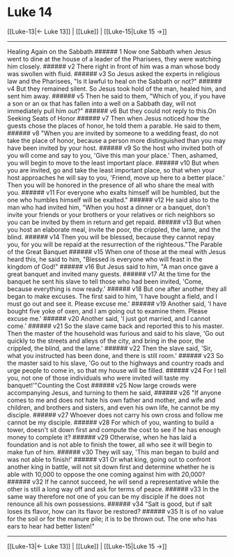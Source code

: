 # Luke 14

[[Luke-13|← Luke 13]] | [[Luke]] | [[Luke-15|Luke 15 →]]
***

Healing Again on the Sabbath ###### 1 Now one Sabbath when Jesus went to dine at the house of a leader of the Pharisees, they were watching him closely. ###### v2 There right in front of him was a man whose body was swollen with fluid. ###### v3 So Jesus asked the experts in religious law and the Pharisees, "Is it lawful to heal on the Sabbath or not?" ###### v4 But they remained silent. So Jesus took hold of the man, healed him, and sent him away. ###### v5 Then he said to them, "Which of you, if you have a son or an ox that has fallen into a well on a Sabbath day, will not immediately pull him out?" ###### v6 But they could not reply to this.On Seeking Seats of Honor ###### v7 Then when Jesus noticed how the guests chose the places of honor, he told them a parable. He said to them, ###### v8 "When you are invited by someone to a wedding feast, do not take the place of honor, because a person more distinguished than you may have been invited by your host. ###### v9 So the host who invited both of you will come and say to you, 'Give this man your place.' Then, ashamed, you will begin to move to the least important place. ###### v10 But when you are invited, go and take the least important place, so that when your host approaches he will say to you, 'Friend, move up here to a better place.' Then you will be honored in the presence of all who share the meal with you. ###### v11 For everyone who exalts himself will be humbled, but the one who humbles himself will be exalted." ###### v12 He said also to the man who had invited him, "When you host a dinner or a banquet, don't invite your friends or your brothers or your relatives or rich neighbors so you can be invited by them in return and get repaid. ###### v13 But when you host an elaborate meal, invite the poor, the crippled, the lame, and the blind. ###### v14 Then you will be blessed, because they cannot repay you, for you will be repaid at the resurrection of the righteous."The Parable of the Great Banquet ###### v15 When one of those at the meal with Jesus heard this, he said to him, "Blessed is everyone who will feast in the kingdom of God!" ###### v16 But Jesus said to him, "A man once gave a great banquet and invited many guests. ###### v17 At the time for the banquet he sent his slave to tell those who had been invited, 'Come, because everything is now ready.' ###### v18 But one after another they all began to make excuses. The first said to him, 'I have bought a field, and I must go out and see it. Please excuse me.' ###### v19 Another said, 'I have bought five yoke of oxen, and I am going out to examine them. Please excuse me.' ###### v20 Another said, 'I just got married, and I cannot come.' ###### v21 So the slave came back and reported this to his master. Then the master of the household was furious and said to his slave, 'Go out quickly to the streets and alleys of the city, and bring in the poor, the crippled, the blind, and the lame.' ###### v22 Then the slave said, 'Sir, what you instructed has been done, and there is still room.' ###### v23 So the master said to his slave, 'Go out to the highways and country roads and urge people to come in, so that my house will be filled. ###### v24 For I tell you, not one of those individuals who were invited will taste my banquet!'"Counting the Cost ###### v25 Now large crowds were accompanying Jesus, and turning to them he said, ###### v26 "If anyone comes to me and does not hate his own father and mother, and wife and children, and brothers and sisters, and even his own life, he cannot be my disciple. ###### v27 Whoever does not carry his own cross and follow me cannot be my disciple. ###### v28 For which of you, wanting to build a tower, doesn't sit down first and compute the cost to see if he has enough money to complete it? ###### v29 Otherwise, when he has laid a foundation and is not able to finish the tower, all who see it will begin to make fun of him. ###### v30 They will say, 'This man began to build and was not able to finish!' ###### v31 Or what king, going out to confront another king in battle, will not sit down first and determine whether he is able with 10,000 to oppose the one coming against him with 20,000? ###### v32 If he cannot succeed, he will send a representative while the other is still a long way off and ask for terms of peace. ###### v33 In the same way therefore not one of you can be my disciple if he does not renounce all his own possessions. ###### v34 "Salt is good, but if salt loses its flavor, how can its flavor be restored? ###### v35 It is of no value for the soil or for the manure pile; it is to be thrown out. The one who has ears to hear had better listen!"

***
[[Luke-13|← Luke 13]] | [[Luke]] | [[Luke-15|Luke 15 →]]

